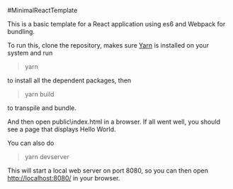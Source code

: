 #MinimalReactTemplate

This is a basic template for a React application using es6 and Webpack for bundling. 

To run this, clone the repository, makes sure [Yarn](https://yarnpkg.com/) is installed on your system and run

>yarn

to install all the dependent packages, then 

>yarn build

to transpile and bundle.

And then open public\index.html in a browser. If all went well, you should see a page that displays Hello World.

You can also do

>yarn devserver

This will start a local web server on port 8080, so you can then open <http://localhost:8080/> in your browser.
